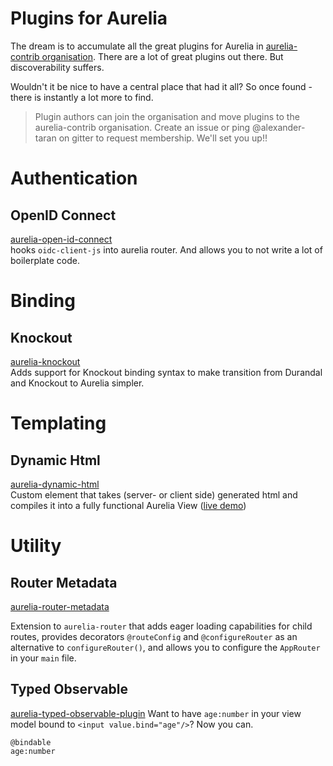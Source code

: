 # Plugins for Aurelia
The dream is to accumulate all the great plugins for Aurelia in [aurelia-contrib organisation](https://github.com/aurelia-contrib).
There are a lot of great plugins out there. But discoverability suffers.

Wouldn't it be nice to have a central place that had it all? So once found - there is instantly a lot more to find.
> Plugin authors can join the organisation and move plugins to the aurelia-contrib organisation. 
> Create an issue or ping @alexander-taran on gitter to request membership. We'll set you up!!


# Authentication
## OpenID Connect
[aurelia-open-id-connect](https://github.com/aurelia-contrib/aurelia-open-id-connect)  
hooks `oidc-client-js` into aurelia router. And allows you to not write a lot of boilerplate code.

# Binding
## Knockout
[aurelia-knockout](https://github.com/aurelia-contrib/aurelia-knockout)  
Adds support for Knockout binding syntax to make transition from Durandal and Knockout to Aurelia simpler.

# Templating
## Dynamic Html
[aurelia-dynamic-html](https://github.com/aurelia-contrib/aurelia-dynamic-html)  
Custom element that takes (server- or client side) generated html and compiles it into a fully functional Aurelia View ([live demo](https://aurelia-contrib.github.io/aurelia-dynamic-html/))

# Utility
## Router Metadata
[aurelia-router-metadata](https://github.com/aurelia-contrib/aurelia-router-metadata) 

Extension to `aurelia-router` that adds eager loading capabilities for child routes, provides decorators `@routeConfig` and `@configureRouter` as an alternative to `configureRouter()`, and allows you to configure the `AppRouter` in your `main` file.

## Typed Observable
[aurelia-typed-observable-plugin](https://github.com/aurelia-contrib/aurelia-typed-observable-plugin) 
Want to have `age:number` in your view model bound to `<input value.bind="age"/>`?
Now you can. 
```
@bindable
age:number
```
